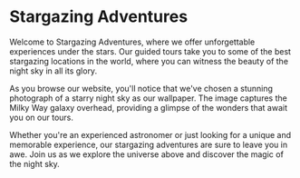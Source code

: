 <!--font:Poppins-->

# Stargazing Adventures

Welcome to Stargazing Adventures, where we offer unforgettable experiences under the stars. Our guided tours take you to some of the best stargazing locations in the world, where you can witness the beauty of the night sky in all its glory.

As you browse our website, you'll notice that we've chosen a stunning photograph of a starry night sky as our wallpaper. The image captures the Milky Way galaxy overhead, providing a glimpse of the wonders that await you on our tours.

Whether you're an experienced astronomer or just looking for a unique and memorable experience, our stargazing adventures are sure to leave you in awe. Join us as we explore the universe above and discover the magic of the night sky.

<!--

Write me markdown content of website with wallpaper:

"A photograph of a starry night sky, with the Milky Way galaxy visible overhead."

The header of the page should not be copy of the text but rather a real content of the website which is using this wallpaper.


---


# Stargazing Adventures

Welcome to Stargazing Adventures, where we offer unforgettable experiences under the stars. Our guided tours take you to some of the best stargazing locations in the world, where you can witness the beauty of the night sky in all its glory.

As you browse our website, you'll notice that we've chosen a stunning photograph of a starry night sky as our wallpaper. The image captures the Milky Way galaxy overhead, providing a glimpse of the wonders that await you on our tours.

Whether you're an experienced astronomer or just looking for a unique and memorable experience, our stargazing adventures are sure to leave you in awe. Join us as we explore the universe above and discover the magic of the night sky.


---


Write me a Google font which is best fitting for the website.

Pick from the list:
- Cormorant Garamond
- Montserrat
- Playfair Display
- Cabin
- Alegreya
- Poppins
- Lato
- Creepster
- IBM Plex Sans
- Futura
- Roboto
- Exo 2
- Open Sans
- Cinzel
- Dancing Script
- Inter
- Lobster
- Barlow Condensed
- Orbitron
- Raleway
- Cinzel Decorative
- Great Vibes


Write just the font name nothing else.


---


Poppins

-->
